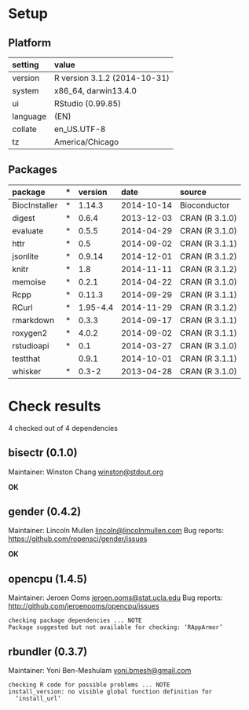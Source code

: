 # Setup

## Platform

|setting  |value                        |
|:--------|:----------------------------|
|version  |R version 3.1.2 (2014-10-31) |
|system   |x86_64, darwin13.4.0         |
|ui       |RStudio (0.99.85)            |
|language |(EN)                         |
|collate  |en_US.UTF-8                  |
|tz       |America/Chicago              |

## Packages

|package       |*  |version  |date       |source         |
|:-------------|:--|:--------|:----------|:--------------|
|BiocInstaller |*  |1.14.3   |2014-10-14 |Bioconductor   |
|digest        |*  |0.6.4    |2013-12-03 |CRAN (R 3.1.0) |
|evaluate      |*  |0.5.5    |2014-04-29 |CRAN (R 3.1.0) |
|httr          |*  |0.5      |2014-09-02 |CRAN (R 3.1.1) |
|jsonlite      |*  |0.9.14   |2014-12-01 |CRAN (R 3.1.2) |
|knitr         |*  |1.8      |2014-11-11 |CRAN (R 3.1.2) |
|memoise       |*  |0.2.1    |2014-04-22 |CRAN (R 3.1.0) |
|Rcpp          |*  |0.11.3   |2014-09-29 |CRAN (R 3.1.1) |
|RCurl         |*  |1.95-4.4 |2014-11-29 |CRAN (R 3.1.2) |
|rmarkdown     |*  |0.3.3    |2014-09-17 |CRAN (R 3.1.1) |
|roxygen2      |*  |4.0.2    |2014-09-02 |CRAN (R 3.1.1) |
|rstudioapi    |*  |0.1      |2014-03-27 |CRAN (R 3.1.0) |
|testthat      |   |0.9.1    |2014-10-01 |CRAN (R 3.1.1) |
|whisker       |*  |0.3-2    |2013-04-28 |CRAN (R 3.1.0) |

# Check results
4 checked out of 4 dependencies 

## bisectr (0.1.0)
Maintainer: Winston Chang <winston@stdout.org>


__OK__

## gender (0.4.2)
Maintainer: Lincoln Mullen <lincoln@lincolnmullen.com>
Bug reports: https://github.com/ropensci/gender/issues

__OK__

## opencpu (1.4.5)
Maintainer: Jeroen Ooms <jeroen.ooms@stat.ucla.edu>
Bug reports: http://github.com/jeroenooms/opencpu/issues

```
checking package dependencies ... NOTE
Package suggested but not available for checking: ‘RAppArmor’
```

## rbundler (0.3.7)
Maintainer: Yoni Ben-Meshulam <yoni.bmesh@gmail.com>


```
checking R code for possible problems ... NOTE
install_version: no visible global function definition for
  ‘install_url’
```

